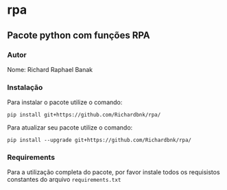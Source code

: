 # rpa

## Pacote python com funções RPA

### Autor

Nome: Richard Raphael Banak

### Instalação

Para instalar o pacote utilize o comando:

```
pip install git+https://github.com/Richardbnk/rpa/
```

Para atualizar seu pacote utilize o comando:

```
pip install --upgrade git+https://github.com/Richardbnk/rpa/
```

### Requirements

Para a utilização completa do pacote, por favor instale todos os requisistos constantes do arquivo `requirements.txt`

